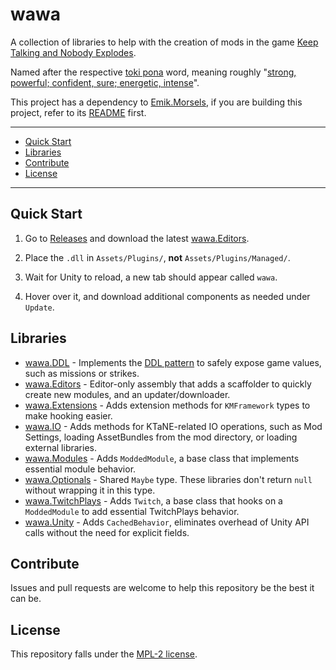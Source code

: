 # wawa

A collection of libraries to help with the creation of mods in the game [Keep Talking and Nobody Explodes](https://keeptalkinggame.com/).

Named after the respective [toki pona](https://tokipona.org/) word, meaning roughly "[strong, powerful; confident, sure; energetic, intense](https://lipu-linku.github.io/)".

This project has a dependency to [Emik.Morsels](https://github.com/Emik03/Emik.Morsels), if you are building this project, refer to its [README](https://github.com/Emik03/Emik.Morsels/blob/main/README.md) first.

---

- [Quick Start](#quick-start)
- [Libraries](#libraries)
- [Contribute](#contribute)
- [License](#license)

---

## Quick Start

1. Go to [Releases](https://github.com/Emik03/wawa/releases) and download the latest [wawa.Editors](https://github.com/Emik03/wawa/tree/main/wawa.Editors).

2. Place the `.dll` in `Assets/Plugins/`, **not** `Assets/Plugins/Managed/`.

3. Wait for Unity to reload, a new tab should appear called `wawa`.

4. Hover over it, and download additional components as needed under `Update`.

## Libraries

- [wawa.DDL](https://github.com/Emik03/wawa/tree/main/wawa.DDL) - Implements the [DDL pattern](https://github.com/Emik03/.DDL#chapter-23-the-ddl-pattern) to safely expose game values, such as missions or strikes.
- [wawa.Editors](https://github.com/Emik03/wawa/tree/main/wawa.Editors) - Editor-only assembly that adds a scaffolder to quickly create new modules, and an updater/downloader.
- [wawa.Extensions](https://github.com/Emik03/wawa/tree/main/wawa.Extensions) - Adds extension methods for `KMFramework` types to make hooking easier.
- [wawa.IO](https://github.com/Emik03/wawa/tree/main/wawa.IO) - Adds methods for KTaNE-related IO operations, such as Mod Settings, loading AssetBundles from the mod directory, or loading external libraries.
- [wawa.Modules](https://github.com/Emik03/wawa/tree/main/wawa.Modules) - Adds `ModdedModule`, a base class that implements essential module behavior.
- [wawa.Optionals](https://github.com/Emik03/wawa/tree/main/wawa.Optionals) - Shared `Maybe` type. These libraries don't return `null` without wrapping it in this type.
- [wawa.TwitchPlays](https://github.com/Emik03/wawa/tree/main/wawa.TwitchPlays) - Adds `Twitch`, a base class that hooks on a `ModdedModule` to add essential TwitchPlays behavior.
- [wawa.Unity](https://github.com/Emik03/wawa/tree/main/wawa.Unity) - Adds `CachedBehavior`, eliminates overhead of Unity API calls without the need for explicit fields.

## Contribute

Issues and pull requests are welcome to help this repository be the best it can be.

## License

This repository falls under the [MPL-2 license](https://www.mozilla.org/en-US/MPL/2.0/).
